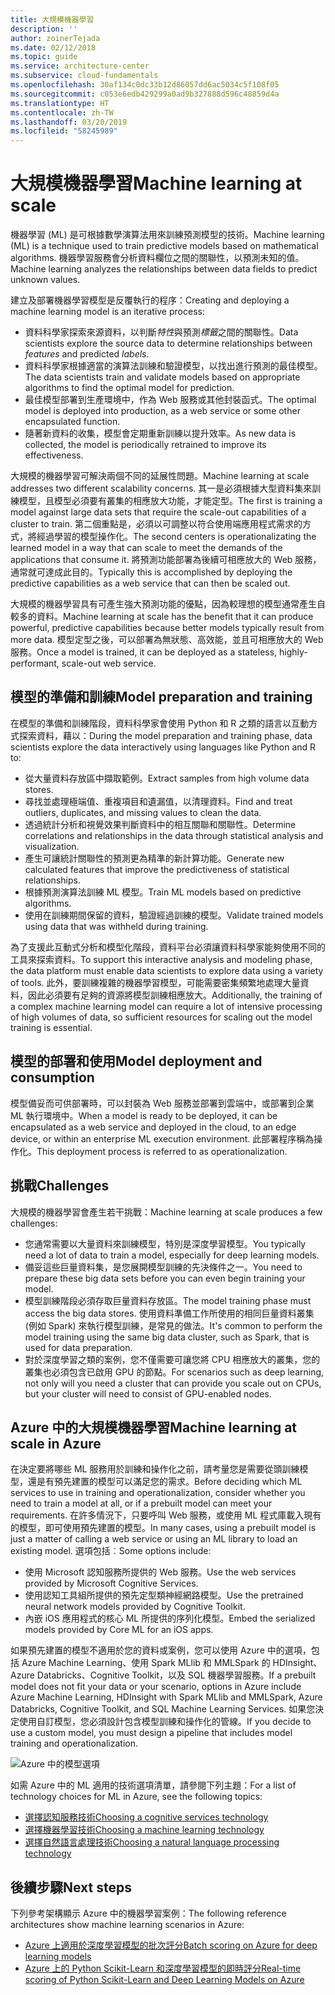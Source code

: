 ```yaml
---
title: 大規模機器學習
description: ''
author: zoinerTejada
ms.date: 02/12/2018
ms.topic: guide
ms.service: architecture-center
ms.subservice: cloud-fundamentals
ms.openlocfilehash: 30af134c0dc33b12d86057dd6ac5034c5f108f05
ms.sourcegitcommit: c053e6edb429299a0ad9b327888d596c48859d4a
ms.translationtype: HT
ms.contentlocale: zh-TW
ms.lasthandoff: 03/20/2019
ms.locfileid: "58245989"
---
```

# <a name="machine-learning-at-scale"></a><span data-ttu-id="d6d2b-102">大規模機器學習</span><span class="sxs-lookup"><span data-stu-id="d6d2b-102">Machine learning at scale</span></span>

<span data-ttu-id="d6d2b-103">機器學習 (ML) 是可根據數學演算法用來訓練預測模型的技術。</span><span class="sxs-lookup"><span data-stu-id="d6d2b-103">Machine learning (ML) is a technique used to train predictive models based on mathematical algorithms.</span></span> <span data-ttu-id="d6d2b-104">機器學習服務會分析資料欄位之間的關聯性，以預測未知的值。</span><span class="sxs-lookup"><span data-stu-id="d6d2b-104">Machine learning analyzes the relationships between data fields to predict unknown values.</span></span>

<span data-ttu-id="d6d2b-105">建立及部署機器學習模型是反覆執行的程序：</span><span class="sxs-lookup"><span data-stu-id="d6d2b-105">Creating and deploying a machine learning model is an iterative process:</span></span>

- <span data-ttu-id="d6d2b-106">資料科學家探索來源資料，以判斷*特性*與預測*標籤*之間的關聯性。</span><span class="sxs-lookup"><span data-stu-id="d6d2b-106">Data scientists explore the source data to determine relationships between *features* and predicted *labels*.</span></span>
- <span data-ttu-id="d6d2b-107">資料科學家根據適當的演算法訓練和驗證模型，以找出進行預測的最佳模型。</span><span class="sxs-lookup"><span data-stu-id="d6d2b-107">The data scientists train and validate models based on appropriate algorithms to find the optimal model for prediction.</span></span>
- <span data-ttu-id="d6d2b-108">最佳模型部署到生產環境中，作為 Web 服務或其他封裝函式。</span><span class="sxs-lookup"><span data-stu-id="d6d2b-108">The optimal model is deployed into production, as a web service or some other encapsulated function.</span></span>
- <span data-ttu-id="d6d2b-109">隨著新資料的收集，模型會定期重新訓練以提升效率。</span><span class="sxs-lookup"><span data-stu-id="d6d2b-109">As new data is collected, the model is periodically retrained to improve its effectiveness.</span></span>

<span data-ttu-id="d6d2b-110">大規模的機器學習可解決兩個不同的延展性問題。</span><span class="sxs-lookup"><span data-stu-id="d6d2b-110">Machine learning at scale addresses two different scalability concerns.</span></span> <span data-ttu-id="d6d2b-111">其一是必須根據大型資料集來訓練模型，且模型必須要有叢集的相應放大功能，才能定型。</span><span class="sxs-lookup"><span data-stu-id="d6d2b-111">The first is training a model against large data sets that require the scale-out capabilities of a cluster to train.</span></span> <span data-ttu-id="d6d2b-112">第二個重點是，必須以可調整以符合使用端應用程式需求的方式，將經過學習的模型操作化。</span><span class="sxs-lookup"><span data-stu-id="d6d2b-112">The second centers is operationalizating the learned model in a way that can scale to meet the demands of the applications that consume it.</span></span> <span data-ttu-id="d6d2b-113">將預測功能部署為後續可相應放大的 Web 服務，通常就可達成此目的。</span><span class="sxs-lookup"><span data-stu-id="d6d2b-113">Typically this is accomplished by deploying the predictive capabilities as a web service that can then be scaled out.</span></span>

<span data-ttu-id="d6d2b-114">大規模的機器學習具有可產生強大預測功能的優點，因為較理想的模型通常產生自較多的資料。</span><span class="sxs-lookup"><span data-stu-id="d6d2b-114">Machine learning at scale has the benefit that it can produce powerful, predictive capabilities because better models typically result from more data.</span></span> <span data-ttu-id="d6d2b-115">模型定型之後，可以部署為無狀態、高效能，並且可相應放大的 Web 服務。</span><span class="sxs-lookup"><span data-stu-id="d6d2b-115">Once a model is trained, it can be deployed as a stateless, highly-performant, scale-out web service.</span></span>

## <a name="model-preparation-and-training"></a><span data-ttu-id="d6d2b-116">模型的準備和訓練</span><span class="sxs-lookup"><span data-stu-id="d6d2b-116">Model preparation and training</span></span>

<span data-ttu-id="d6d2b-117">在模型的準備和訓練階段，資料科學家會使用 Python 和 R 之類的語言以互動方式探索資料，藉以：</span><span class="sxs-lookup"><span data-stu-id="d6d2b-117">During the model preparation and training phase, data scientists explore the data interactively using languages like Python and R to:</span></span>

- <span data-ttu-id="d6d2b-118">從大量資料存放區中擷取範例。</span><span class="sxs-lookup"><span data-stu-id="d6d2b-118">Extract samples from high volume data stores.</span></span>
- <span data-ttu-id="d6d2b-119">尋找並處理極端值、重複項目和遺漏值，以清理資料。</span><span class="sxs-lookup"><span data-stu-id="d6d2b-119">Find and treat outliers, duplicates, and missing values to clean the data.</span></span>
- <span data-ttu-id="d6d2b-120">透過統計分析和視覺效果判斷資料中的相互關聯和關聯性。</span><span class="sxs-lookup"><span data-stu-id="d6d2b-120">Determine correlations and relationships in the data through statistical analysis and visualization.</span></span>
- <span data-ttu-id="d6d2b-121">產生可讓統計關聯性的預測更為精準的新計算功能。</span><span class="sxs-lookup"><span data-stu-id="d6d2b-121">Generate new calculated features that improve the predictiveness of statistical relationships.</span></span>
- <span data-ttu-id="d6d2b-122">根據預測演算法訓練 ML 模型。</span><span class="sxs-lookup"><span data-stu-id="d6d2b-122">Train ML models based on predictive algorithms.</span></span>
- <span data-ttu-id="d6d2b-123">使用在訓練期間保留的資料，驗證經過訓練的模型。</span><span class="sxs-lookup"><span data-stu-id="d6d2b-123">Validate trained models using data that was withheld during training.</span></span>

<span data-ttu-id="d6d2b-124">為了支援此互動式分析和模型化階段，資料平台必須讓資料科學家能夠使用不同的工具來探索資料。</span><span class="sxs-lookup"><span data-stu-id="d6d2b-124">To support this interactive analysis and modeling phase, the data platform must enable data scientists to explore data using a variety of tools.</span></span> <span data-ttu-id="d6d2b-125">此外，要訓練複雜的機器學習模型，可能需要密集頻繁地處理大量資料，因此必須要有足夠的資源將模型訓練相應放大。</span><span class="sxs-lookup"><span data-stu-id="d6d2b-125">Additionally, the training of a complex machine learning model can require a lot of intensive processing of high volumes of data, so sufficient resources for scaling out the model training is essential.</span></span>

## <a name="model-deployment-and-consumption"></a><span data-ttu-id="d6d2b-126">模型的部署和使用</span><span class="sxs-lookup"><span data-stu-id="d6d2b-126">Model deployment and consumption</span></span>

<span data-ttu-id="d6d2b-127">模型備妥而可供部署時，可以封裝為 Web 服務並部署到雲端中，或部署到企業 ML 執行環境中。</span><span class="sxs-lookup"><span data-stu-id="d6d2b-127">When a model is ready to be deployed, it can be encapsulated as a web service and deployed in the cloud, to an edge device, or within an enterprise ML execution environment.</span></span> <span data-ttu-id="d6d2b-128">此部署程序稱為操作化。</span><span class="sxs-lookup"><span data-stu-id="d6d2b-128">This deployment process is referred to as operationalization.</span></span>

## <a name="challenges"></a><span data-ttu-id="d6d2b-129">挑戰</span><span class="sxs-lookup"><span data-stu-id="d6d2b-129">Challenges</span></span>

<span data-ttu-id="d6d2b-130">大規模的機器學習會產生若干挑戰：</span><span class="sxs-lookup"><span data-stu-id="d6d2b-130">Machine learning at scale produces a few challenges:</span></span>

- <span data-ttu-id="d6d2b-131">您通常需要以大量資料來訓練模型，特別是深度學習模型。</span><span class="sxs-lookup"><span data-stu-id="d6d2b-131">You typically need a lot of data to train a model, especially for deep learning models.</span></span>
- <span data-ttu-id="d6d2b-132">備妥這些巨量資料集，是您展開模型訓練的先決條件之一。</span><span class="sxs-lookup"><span data-stu-id="d6d2b-132">You need to prepare these big data sets before you can even begin training your model.</span></span>
- <span data-ttu-id="d6d2b-133">模型訓練階段必須存取巨量資料存放區。</span><span class="sxs-lookup"><span data-stu-id="d6d2b-133">The model training phase must access the big data stores.</span></span> <span data-ttu-id="d6d2b-134">使用資料準備工作所使用的相同巨量資料叢集 (例如 Spark) 來執行模型訓練，是常見的做法。</span><span class="sxs-lookup"><span data-stu-id="d6d2b-134">It's common to perform the model training using the same big data cluster, such as Spark, that is used for data preparation.</span></span>
- <span data-ttu-id="d6d2b-135">對於深度學習之類的案例，您不僅需要可讓您將 CPU 相應放大的叢集，您的叢集也必須包含已啟用 GPU 的節點。</span><span class="sxs-lookup"><span data-stu-id="d6d2b-135">For scenarios such as deep learning, not only will you need a cluster that can provide you scale out on CPUs, but your cluster will need to consist of GPU-enabled nodes.</span></span>

## <a name="machine-learning-at-scale-in-azure"></a><span data-ttu-id="d6d2b-136">Azure 中的大規模機器學習</span><span class="sxs-lookup"><span data-stu-id="d6d2b-136">Machine learning at scale in Azure</span></span>

<span data-ttu-id="d6d2b-137">在決定要將哪些 ML 服務用於訓練和操作化之前，請考量您是需要從頭訓練模型，還是有預先建置的模型可以滿足您的需求。</span><span class="sxs-lookup"><span data-stu-id="d6d2b-137">Before deciding which ML services to use in training and operationalization, consider whether you need to train a model at all, or if a prebuilt model can meet your requirements.</span></span> <span data-ttu-id="d6d2b-138">在許多情況下，只要呼叫 Web 服務，或使用 ML 程式庫載入現有的模型，即可使用預先建置的模型。</span><span class="sxs-lookup"><span data-stu-id="d6d2b-138">In many cases, using a prebuilt model is just a matter of calling a web service or using an ML library to load an existing model.</span></span> <span data-ttu-id="d6d2b-139">選項包括︰</span><span class="sxs-lookup"><span data-stu-id="d6d2b-139">Some options include:</span></span>

- <span data-ttu-id="d6d2b-140">使用 Microsoft 認知服務所提供的 Web 服務。</span><span class="sxs-lookup"><span data-stu-id="d6d2b-140">Use the web services provided by Microsoft Cognitive Services.</span></span>
- <span data-ttu-id="d6d2b-141">使用認知工具組所提供的預先定型類神經網路模型。</span><span class="sxs-lookup"><span data-stu-id="d6d2b-141">Use the pretrained neural network models provided by Cognitive Toolkit.</span></span>
- <span data-ttu-id="d6d2b-142">內嵌 iOS 應用程式的核心 ML 所提供的序列化模型。</span><span class="sxs-lookup"><span data-stu-id="d6d2b-142">Embed the serialized models provided by Core ML for an iOS apps.</span></span>

<span data-ttu-id="d6d2b-143">如果預先建置的模型不適用於您的資料或案例，您可以使用 Azure 中的選項，包括 Azure Machine Learning、使用 Spark MLlib 和 MMLSpark 的 HDInsight、Azure Databricks、Cognitive Toolkit，以及 SQL 機器學習服務。</span><span class="sxs-lookup"><span data-stu-id="d6d2b-143">If a prebuilt model does not fit your data or your scenario, options in Azure include Azure Machine Learning, HDInsight with Spark MLlib and MMLSpark, Azure Databricks, Cognitive Toolkit, and SQL Machine Learning Services.</span></span> <span data-ttu-id="d6d2b-144">如果您決定使用自訂模型，您必須設計包含模型訓練和操作化的管線。</span><span class="sxs-lookup"><span data-stu-id="d6d2b-144">If you decide to use a custom model, you must design a pipeline that includes model training and operationalization.</span></span>

![Azure 中的模型選項](./images/machine-learning-model-training-and-deployment.png)

<span data-ttu-id="d6d2b-146">如需 Azure 中的 ML 適用的技術選項清單，請參閱下列主題：</span><span class="sxs-lookup"><span data-stu-id="d6d2b-146">For a list of technology choices for ML in Azure, see the following topics:</span></span>

- [<span data-ttu-id="d6d2b-147">選擇認知服務技術</span><span class="sxs-lookup"><span data-stu-id="d6d2b-147">Choosing a cognitive services technology</span></span>](../technology-choices/cognitive-services.md)
- [<span data-ttu-id="d6d2b-148">選擇機器學習技術</span><span class="sxs-lookup"><span data-stu-id="d6d2b-148">Choosing a machine learning technology</span></span>](../technology-choices/data-science-and-machine-learning.md)
- [<span data-ttu-id="d6d2b-149">選擇自然語言處理技術</span><span class="sxs-lookup"><span data-stu-id="d6d2b-149">Choosing a natural language processing technology</span></span>](../technology-choices/natural-language-processing.md)

## <a name="next-steps"></a><span data-ttu-id="d6d2b-150">後續步驟</span><span class="sxs-lookup"><span data-stu-id="d6d2b-150">Next steps</span></span>

<span data-ttu-id="d6d2b-151">下列參考架構顯示 Azure 中的機器學習案例：</span><span class="sxs-lookup"><span data-stu-id="d6d2b-151">The following reference architectures show machine learning scenarios in Azure:</span></span>

- [<span data-ttu-id="d6d2b-152">Azure 上適用於深度學習模型的批次評分</span><span class="sxs-lookup"><span data-stu-id="d6d2b-152">Batch scoring on Azure for deep learning models</span></span>](../../reference-architectures/ai/batch-scoring-deep-learning.md)
- [<span data-ttu-id="d6d2b-153">Azure 上的 Python Scikit-Learn 和深度學習模型的即時評分</span><span class="sxs-lookup"><span data-stu-id="d6d2b-153">Real-time scoring of Python Scikit-Learn and Deep Learning Models on Azure</span></span>](../../reference-architectures/ai/realtime-scoring-python.md)